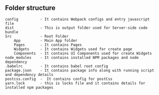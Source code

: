 Folder structure 
----------------
    config          - It contains Webpack configs and entry javascript file 
    dist            - This is output folder used for Server-side code bundle 
    Src             - Root Folder
        App         - Main App folder
        Pages       - It contains Pages
        Widgets     - It contains Widgets used for create page
        Components  - It contains UI Components used for create Widgets
    node_modules    - It contains installed NPM packages and node dependency 
    .babelrc        - It contains babel root config 
    package.json    - It contains package info along with running script and dependency details
    postcss.config  -  It contains config for postCss
    yarn.lock       - this is locks file and it contains details for installed npm packages 
